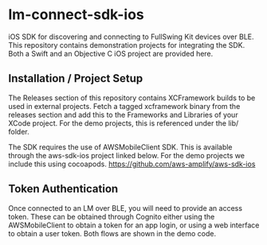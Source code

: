 # lm-connect-sdk-ios
iOS SDK for discovering and connecting to FullSwing Kit devices over BLE.  This repository contains demonstration projects for integrating the SDK.  Both a Swift and an Objective C iOS project are provided here.

## Installation / Project Setup
The Releases section of this repository contains XCFramework builds to be used in external projects.  Fetch a tagged xcframework binary from the releases section and add this to the Frameworks and Libraries of your XCode project.  For the demo projects, this is referenced under the lib/ folder.

The SDK requires the use of AWSMobileClient SDK.  This is available through the aws-sdk-ios project linked below.  For the demo projects we include this using cocoapods.
https://github.com/aws-amplify/aws-sdk-ios

## Token Authentication
Once connected to an LM over BLE, you will need to provide an access token.  These can be obtained through Cognito either using the AWSMobileClient to obtain a token for an app login, or using a web interface to obtain a user token.  Both flows are shown in the demo code.
